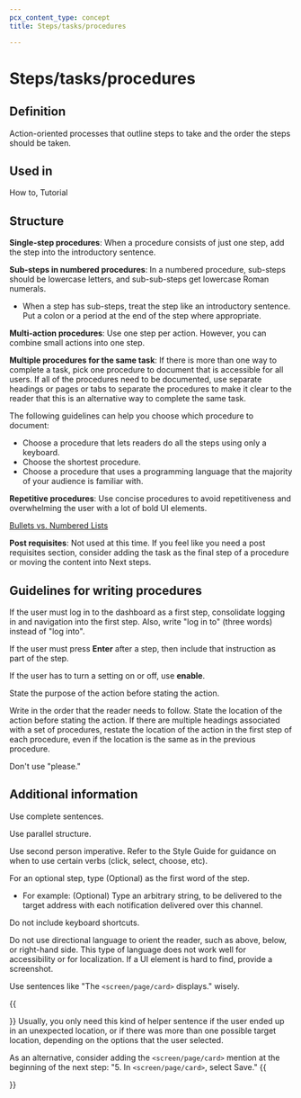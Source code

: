 ```yaml
---
pcx_content_type: concept
title: Steps/tasks/procedures

---
```


# Steps/tasks/procedures

## Definition

Action-oriented processes that outline steps to take and the order the steps should be taken.

## Used in

How to, Tutorial

## Structure

**Single-step procedures**: When a procedure consists of just one step, add the step into the introductory sentence.

**Sub-steps in numbered procedures**: In a numbered procedure, sub-steps should be lowercase letters, and sub-sub-steps get lowercase Roman numerals.

  + When a step has sub-steps, treat the step like an introductory sentence. Put a colon or a period at the end of the step where appropriate.

**Multi-action procedures**: Use one step per action. However, you can combine small actions into one step.

**Multiple procedures for the same task**: If there is more than one way to complete a task, pick one procedure to document that is accessible for all users. If all of the procedures need to be documented, use separate headings or pages or tabs to separate the procedures to make it clear to the reader that this is an alternative way to complete the same task.

The following guidelines can help you choose which procedure to document:

+ Choose a procedure that lets readers do all the steps using only a keyboard.
+ Choose the shortest procedure.
+ Choose a procedure that uses a programming language that the majority of your audience is familiar with.

**Repetitive procedures**: Use concise procedures to avoid repetitiveness and overwhelming the user with a lot of bold UI elements.

[Bullets vs. Numbered Lists](/style-guide/grammar-and-formatting/structure/lists/)

**Post requisites**: Not used at this time. If you feel like you need a post requisites section, consider adding the task as the final step of a procedure or moving the content into Next steps.

## Guidelines for writing procedures

If the user must log in to the dashboard as a first step, consolidate logging in and navigation into the first step. Also, write "log in to" (three words) instead of "log into".

If the user must press **Enter** after a step, then include that instruction as part of the step.

If the user has to turn a setting on or off, use **enable**.

State the purpose of the action before stating the action.

Write in the order that the reader needs to follow. State the location of the action before stating the action. If there are multiple headings associated with a set of procedures, restate the location of the action in the first step of each procedure, even if the location is the same as in the previous procedure.

Don't use "please."

## Additional information

Use complete sentences.

Use parallel structure.

Use second person imperative. Refer to the Style Guide for guidance on when to use certain verbs (click, select, choose, etc).

For an optional step, type (Optional) as the first word of the step.

+ For example: (Optional) Type an arbitrary string, to be delivered to the target address with each notification delivered over this channel.

Do not include keyboard shortcuts.

Do not use directional language to orient the reader, such as above, below, or right-hand side. This type of language does not work well for accessibility or for localization. If a UI element is hard to find, provide a screenshot.

Use sentences like "The `<screen/page/card>` displays." wisely.

{{<Aside type="note">}}
Usually, you only need this kind of helper sentence if the user ended up in an unexpected location, or if there was more than one possible target location, depending on the options that the user selected.

As an alternative, consider adding the `<screen/page/card>` mention at the beginning of the next step: "5. In `<screen/page/card>`, select Save."
{{</Aside>}}
